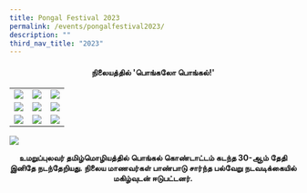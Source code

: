 ```yaml
---
title: Pongal Festival 2023
permalink: /events/pongalfestival2023/
description: ""
third_nav_title: "2023"
---
```


#### **<center>நிலையத்தில் 'பொங்கலோ பொங்கல்!'</center>**


|  | | |
| -------- | -------- | -------- |
|  ![](/images/Pongal%2023/Pongal10.jpg)    |  ![](/images/Pongal%2023/Pongal2.jpg)    |   ![](/images/Pongal%2023/Pongal5.jpg)   |
|   ![](/images/Pongal%2023/Pongal1.jpg)   |  ![](/images/Pongal2023/Pongal3.jpg)    |  ![](/images/Pongal%2023/Pongal7.jpg)    |
|   ![](/images/Pongal%2023/Pongal4.jpg)   |    ![](/images/Pongal%2023/Pongal6.jpg)  |  ![](/images/Pongal%2023/Pongal9.jpg)    |

![](/images/Pongal%2023/Pongal8.jpg)

**<center>உமறுப்புலவர் தமிழ்மொழியத்தில் பொங்கல் கொண்டாட்டம் கடந்த 30-ஆம் தேதி இனிதே நடந்தேறியது. நிலைய மாணவர்கள் பாண்பாடு சார்ந்த பல்வேறு நடவடிக்கையில் மகிழ்வுடன் ஈடுபட்டனர்.</center>**

